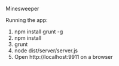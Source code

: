 Minesweeper

Running the app:
1. npm install grunt -g
2. npm install
3. grunt
4. node dist/server/server.js
5. Open http://localhost:9911 on a browser
